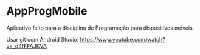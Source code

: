 # AppProgMobile
Aplicativo feito para a disciplina de Programação para dispositivos móveis.

Usar git com Android Studio: <https://www.youtube.com/watch?v=_d4fFFAJKVA>

